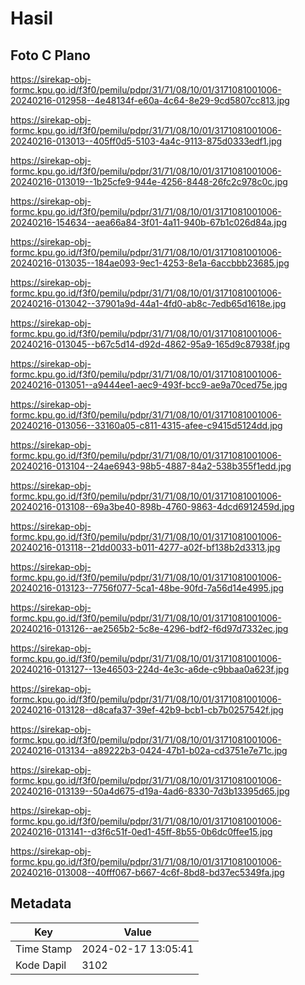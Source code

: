 # Hasil

## Foto C Plano

https://sirekap-obj-formc.kpu.go.id/f3f0/pemilu/pdpr/31/71/08/10/01/3171081001006-20240216-012958--4e48134f-e60a-4c64-8e29-9cd5807cc813.jpg

https://sirekap-obj-formc.kpu.go.id/f3f0/pemilu/pdpr/31/71/08/10/01/3171081001006-20240216-013013--405ff0d5-5103-4a4c-9113-875d0333edf1.jpg

https://sirekap-obj-formc.kpu.go.id/f3f0/pemilu/pdpr/31/71/08/10/01/3171081001006-20240216-013019--1b25cfe9-944e-4256-8448-26fc2c978c0c.jpg

https://sirekap-obj-formc.kpu.go.id/f3f0/pemilu/pdpr/31/71/08/10/01/3171081001006-20240216-154634--aea66a84-3f01-4a11-940b-67b1c026d84a.jpg

https://sirekap-obj-formc.kpu.go.id/f3f0/pemilu/pdpr/31/71/08/10/01/3171081001006-20240216-013035--184ae093-9ec1-4253-8e1a-6accbbb23685.jpg

https://sirekap-obj-formc.kpu.go.id/f3f0/pemilu/pdpr/31/71/08/10/01/3171081001006-20240216-013042--37901a9d-44a1-4fd0-ab8c-7edb65d1618e.jpg

https://sirekap-obj-formc.kpu.go.id/f3f0/pemilu/pdpr/31/71/08/10/01/3171081001006-20240216-013045--b67c5d14-d92d-4862-95a9-165d9c87938f.jpg

https://sirekap-obj-formc.kpu.go.id/f3f0/pemilu/pdpr/31/71/08/10/01/3171081001006-20240216-013051--a9444ee1-aec9-493f-bcc9-ae9a70ced75e.jpg

https://sirekap-obj-formc.kpu.go.id/f3f0/pemilu/pdpr/31/71/08/10/01/3171081001006-20240216-013056--33160a05-c811-4315-afee-c9415d5124dd.jpg

https://sirekap-obj-formc.kpu.go.id/f3f0/pemilu/pdpr/31/71/08/10/01/3171081001006-20240216-013104--24ae6943-98b5-4887-84a2-538b355f1edd.jpg

https://sirekap-obj-formc.kpu.go.id/f3f0/pemilu/pdpr/31/71/08/10/01/3171081001006-20240216-013108--69a3be40-898b-4760-9863-4dcd6912459d.jpg

https://sirekap-obj-formc.kpu.go.id/f3f0/pemilu/pdpr/31/71/08/10/01/3171081001006-20240216-013118--21dd0033-b011-4277-a02f-bf138b2d3313.jpg

https://sirekap-obj-formc.kpu.go.id/f3f0/pemilu/pdpr/31/71/08/10/01/3171081001006-20240216-013123--7756f077-5ca1-48be-90fd-7a56d14e4995.jpg

https://sirekap-obj-formc.kpu.go.id/f3f0/pemilu/pdpr/31/71/08/10/01/3171081001006-20240216-013126--ae2565b2-5c8e-4296-bdf2-f6d97d7332ec.jpg

https://sirekap-obj-formc.kpu.go.id/f3f0/pemilu/pdpr/31/71/08/10/01/3171081001006-20240216-013127--13e46503-224d-4e3c-a6de-c9bbaa0a623f.jpg

https://sirekap-obj-formc.kpu.go.id/f3f0/pemilu/pdpr/31/71/08/10/01/3171081001006-20240216-013128--d8cafa37-39ef-42b9-bcb1-cb7b0257542f.jpg

https://sirekap-obj-formc.kpu.go.id/f3f0/pemilu/pdpr/31/71/08/10/01/3171081001006-20240216-013134--a89222b3-0424-47b1-b02a-cd3751e7e71c.jpg

https://sirekap-obj-formc.kpu.go.id/f3f0/pemilu/pdpr/31/71/08/10/01/3171081001006-20240216-013139--50a4d675-d19a-4ad6-8330-7d3b13395d65.jpg

https://sirekap-obj-formc.kpu.go.id/f3f0/pemilu/pdpr/31/71/08/10/01/3171081001006-20240216-013141--d3f6c51f-0ed1-45ff-8b55-0b6dc0ffee15.jpg

https://sirekap-obj-formc.kpu.go.id/f3f0/pemilu/pdpr/31/71/08/10/01/3171081001006-20240216-013008--40fff067-b667-4c6f-8bd8-bd37ec5349fa.jpg


## Metadata

| Key        | Value               |
| ---------- | ------------------- |
| Time Stamp | 2024-02-17 13:05:41 |
| Kode Dapil | 3102                |



